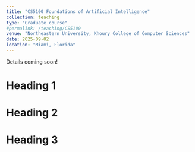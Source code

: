 ```yaml
---
title: "CS5100 Foundations of Artificial Intelligence"
collection: teaching
type: "Graduate course"
#permalink: /teaching/CS5100
venue: "Northeastern University, Khoury College of Computer Sciences"
date: 2025-09-02
location: "Miami, Florida"
---
```


Details coming soon!

Heading 1
======

Heading 2
======

Heading 3
======
